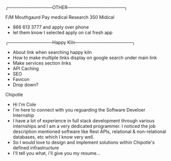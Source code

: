 ╭──────────────OTHER──────────────────╮

F/M 
Mouthgaurd
Pay medical
Research 350
Midical 
- 866 613 3777 and apply over phone
- let them know I selected apply on cal fresh app 




╭──────────────Happy Kiln──────────────────╮
- About link when searching happy kiln
- How to make multiple links display on google search under main link
- Make services section links
- API Caching
- SEO
- Favicon
- Drop down?


Chipotle
- Hi I'm Cole
- I'm here to connect with you reguarding the Software Develoer Internship
- I have a lot of experience in full stack development through various internships and I am a very dedicated programmer. I noticed the job description mentioned software like Rest APIs, relational & non-relational databases, etc which I know very well.
- So I would love to design and implement solutions within Chipotle's defined infrastructure
- I'll tell you what, i'll give you my resume...
